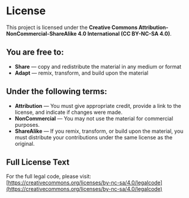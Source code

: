 # License

This project is licensed under the **Creative Commons Attribution-NonCommercial-ShareAlike 4.0 International (CC BY-NC-SA 4.0)**.

## You are free to:
- **Share** — copy and redistribute the material in any medium or format
- **Adapt** — remix, transform, and build upon the material

## Under the following terms:
- **Attribution** — You must give appropriate credit, provide a link to the license, and indicate if changes were made.
- **NonCommercial** — You may not use the material for commercial purposes.
- **ShareAlike** — If you remix, transform, or build upon the material, you must distribute your contributions under the same license as the original.

## Full License Text
For the full legal code, please visit:
[https://creativecommons.org/licenses/by-nc-sa/4.0/legalcode](https://creativecommons.org/licenses/by-nc-sa/4.0/legalcode)
